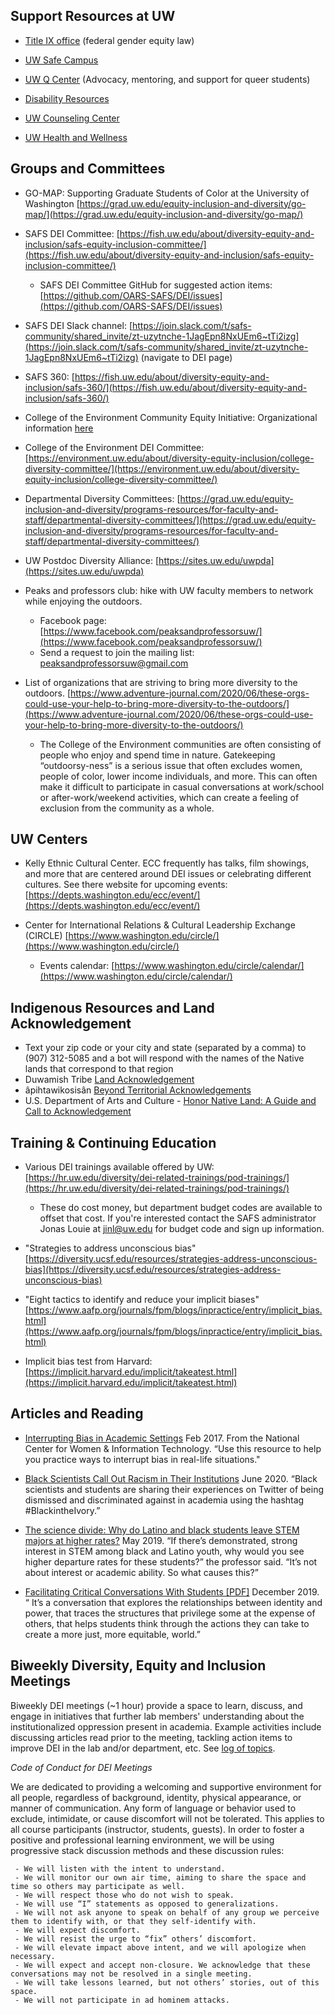## Support Resources at UW

- [Title IX office](https://compliance.uw.edu/titleIX) (federal gender equity law)

- [UW Safe Campus](https://depts.washington.edu/safecamp/)

- [UW Q Center](https://sites.uw.edu/qcenter) (Advocacy, mentoring, and support for queer students)

- [Disability Resources](http://depts.washington.edu/uwdrs/)

- [UW Counseling Center](http://www.washington.edu/counseling/)

- [UW Health and Wellness](https://wellbeing.uw.edu/topic/mental-health/)

## Groups and Committees

- GO-MAP: Supporting Graduate Students of Color at the University of Washington [https://grad.uw.edu/equity-inclusion-and-diversity/go-map/](https://grad.uw.edu/equity-inclusion-and-diversity/go-map/)

- SAFS DEI Committee: [https://fish.uw.edu/about/diversity-equity-and-inclusion/safs-equity-inclusion-committee/](https://fish.uw.edu/about/diversity-equity-and-inclusion/safs-equity-inclusion-committee/)
     - SAFS DEI Committee GitHub for suggested action items: [https://github.com/OARS-SAFS/DEI/issues](https://github.com/OARS-SAFS/DEI/issues)

- SAFS DEI Slack channel: [https://join.slack.com/t/safs-community/shared_invite/zt-uzytnche-1JagEpn8NxUEm6~tTi2izg](https://join.slack.com/t/safs-community/shared_invite/zt-uzytnche-1JagEpn8NxUEm6~tTi2izg) (navigate to DEI page) 

- SAFS 360: [https://fish.uw.edu/about/diversity-equity-and-inclusion/safs-360/](https://fish.uw.edu/about/diversity-equity-and-inclusion/safs-360/)

- College of the Environment Community Equity Initiative: Organizational information [here](https://huskylink.washington.edu/organization/cei) 

- College of the Environment DEI Committee: [https://environment.uw.edu/about/diversity-equity-inclusion/college-diversity-committee/](https://environment.uw.edu/about/diversity-equity-inclusion/college-diversity-committee/)

- Departmental Diversity Committees:
[https://grad.uw.edu/equity-inclusion-and-diversity/programs-resources/for-faculty-and-staff/departmental-diversity-committees/](https://grad.uw.edu/equity-inclusion-and-diversity/programs-resources/for-faculty-and-staff/departmental-diversity-committees/)

- UW Postdoc Diversity Alliance: [https://sites.uw.edu/uwpda](https://sites.uw.edu/uwpda)

- Peaks and professors club: hike with UW faculty members to network while enjoying the outdoors.
     - Facebook page: [https://www.facebook.com/peaksandprofessorsuw/](https://www.facebook.com/peaksandprofessorsuw/)
     - Send a request to join the mailing list: <peaksandprofessorsuw@gmail.com>

- List of organizations that are striving to bring more diversity to the outdoors. [https://www.adventure-journal.com/2020/06/these-orgs-could-use-your-help-to-bring-more-diversity-to-the-outdoors/](https://www.adventure-journal.com/2020/06/these-orgs-could-use-your-help-to-bring-more-diversity-to-the-outdoors/)
     - The College of the Environment communities are often consisting of people who enjoy and spend time in nature. Gatekeeping “outdoorsy-ness” is a serious issue that often excludes women, people of color, lower income individuals, and more. This can often make it difficult to participate in casual conversations at work/school or after-work/weekend activities, which can create a feeling of exclusion from the community as a whole.

## UW Centers

- Kelly Ethnic Cultural Center. ECC frequently has talks, film showings, and more that are centered around DEI issues or celebrating different cultures. See there website for upcoming events: [https://depts.washington.edu/ecc/event/](https://depts.washington.edu/ecc/event/)

- Center for International Relations & Cultural Leadership Exchange (CIRCLE) [https://www.washington.edu/circle/](https://www.washington.edu/circle/)
     - Events calendar: [https://www.washington.edu/circle/calendar/](https://www.washington.edu/circle/calendar/)

## Indigenous Resources and Land Acknowledgement

- Text your zip code or your city and state (separated by a comma) to (907) 312-5085 and a bot will respond with the names of the Native lands that correspond to that region
- Duwamish Tribe [Land Acknowledgement](https://www.duwamishtribe.org/land-acknowledgement)
- âpihtawikosisân [Beyond Territorial Acknowledgements](https://apihtawikosisan.com/2016/09/beyond-territorial-acknowledgments/)
- U.S. Department of Arts and Culture - [Honor Native Land: 
A Guide and Call to Acknowledgement](https://usdac.us/nativeland)

## Training & Continuing Education

- Various DEI trainings available offered by UW:  [https://hr.uw.edu/diversity/dei-related-trainings/pod-trainings/](https://hr.uw.edu/diversity/dei-related-trainings/pod-trainings/)
     - These do cost money, but department budget codes are available to offset that cost. If you're interested contact the SAFS administrator Jonas Louie at <jinl@uw.edu> for budget code and sign up information.

- "Strategies to address unconscious bias" [https://diversity.ucsf.edu/resources/strategies-address-unconscious-bias](https://diversity.ucsf.edu/resources/strategies-address-unconscious-bias)

- "Eight tactics to identify and reduce your implicit biases" [https://www.aafp.org/journals/fpm/blogs/inpractice/entry/implicit_bias.html](https://www.aafp.org/journals/fpm/blogs/inpractice/entry/implicit_bias.html)

- Implicit bias test from Harvard: [https://implicit.harvard.edu/implicit/takeatest.html](https://implicit.harvard.edu/implicit/takeatest.html)

## Articles and Reading

- [Interrupting Bias in Academic Settings](https://ncwit.org/resource/biasacademic/) Feb 2017. From the National Center for Women & Information Technology. “Use this resource to help you practice ways to interrupt bias in real-life situations."

- [Black Scientists Call Out Racism in Their Institutions](https://www.theverge.com/21286924/science-racism-strike-stem-black-lives-matter-protests) June 2020. “Black scientists and students are sharing their experiences on Twitter of being dismissed and discriminated against in academia using the hashtag #BlackintheIvory.”

- [The science divide: Why do Latino and black students leave STEM majors at higher rates?](https://www.washingtonpost.com/local/education/the-science-divide-why-do-latino-and-black-students-leave-stem-majors-at-higher-rates/2019/05/03/e386d318-4b32-11e9-93d0-64dbcf38ba41_story.html) May 2019. “If there’s demonstrated, strong interest in STEM among black and Latino youth, why would you see higher departure rates for these students?” the professor said. “It’s not about interest or academic ability. So what causes this?”

- [Facilitating Critical Conversations With Students [PDF]](https://www.tolerance.org/sites/default/files/2019-12/TT-Lets-Talk-December-2019.pdf) December 2019. “ It’s a conversation that explores the relationships between identity and power, that traces the structures that privilege some at the
expense of others, that helps students think through the actions they can
take to create a more just, more equitable, world.”

## Biweekly Diversity, Equity and Inclusion Meetings 

Biweekly DEI meetings (~1 hour) provide a space to learn, discuss, and engage in initiatives that further lab members' understanding about the institutionalized oppression present in academia. Example activities include discussing articles read prior to the meeting, tackling action items to improve DEI in the lab and/or department, etc. See [log of topics](https://docs.google.com/spreadsheets/d/1LCIiAqWMaJ0tPZIevUXqWyZR2SN4p9qGLgQIvWBaWgo/edit#gid=0).

_Code of Conduct for DEI Meetings_

We are dedicated to providing a welcoming and supportive environment for all people, regardless of background, identity, physical appearance, or manner of communication. Any form of language or behavior used to exclude, intimidate, or cause discomfort will not be tolerated. This applies to all course participants (instructor, students, guests). In order to foster a positive and professional learning environment, we will be using progressive stack discussion methods and these discussion rules:

     - We will listen with the intent to understand.
     - We will monitor our own air time, aiming to share the space and time so others may participate as well.
     - We will respect those who do not wish to speak.
     - We will use “I” statements as opposed to generalizations.
     - We will not ask anyone to speak on behalf of any group we perceive them to identify with, or that they self-identify with.
     - We will expect discomfort.
     - We will resist the urge to “fix” others’ discomfort.
     - We will elevate impact above intent, and we will apologize when necessary.
     - We will expect and accept non-closure. We acknowledge that these conversations may not be resolved in a single meeting.
     - We will take lessons learned, but not others’ stories, out of this space.
     - We will not participate in ad hominem attacks.

